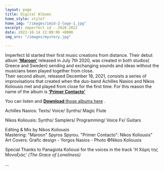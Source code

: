 ```yaml
---
layout: page
title: Digital Albums
home_style: style7
home_img: "/images/imid-2-logo-1.jpg"
excerpt: imperfect id - 2020-2022
date: 2022-10-14 22:00:00 +0000
img_src: "/images/mystery.jpg"

---
```

Imperfect Id started their first music creations from distance. Their debut album <a href="https://imperfectid.bandcamp.com/album/maroon" target="blank">**‘Maroon’**</a> released in July 7th 2020, was created in both studios( Greece and Sweden) sending and exchanging sounds and ideas without the musicians been played together from close.  
Their second album, released December 18, 2021, consists a series of improvisations that created when the duo-band Achilles Nasios and Nikos Koliousis met and played from close for the first time. For this reason the name of the album is <a href="https://imperfectid.bandcamp.com/album/primer-contacto" target="blank">**‘Primer Contacto’**</a>

You can listen and <a href="https://imperfectid.bandcamp.com//" target="blank"> **Download** those albums here</a> .

Achilles Nasios: Texts/ Voice/ Synths/ Magic Flute

Nikos Koliousis: Synths/ Samplers/ Programming/ Voice Fx/ Guitars

Editing & Mix by Nikos Koliousis  
Mastering: "Maroon" Spyros Spyrou. "Primer Contacto": Nikos Koliousis"  
Art Covers: Grafic design - Yorgos Nasios - Photo ©Nikos Koliousis

Special Thanks to Panagiota Koliousi for the voices in the track 'Η Χάρη της Μοναξιάς' _(The Grace of Loneliness)_

...
